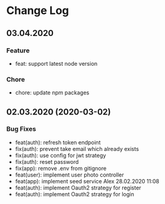 # Change Log

## 03.04.2020
### Feature
* feat: support latest node version 

### Chore
* chore: update npm packages


## 02.03.2020 (2020-03-02)
### Bug Fixes
* feat(auth): refresh token endpoint
* fix(auth): prevent take email which already exists
* fix(auth): use config for jwt strategy
* fix(auth): reset password
* fix(app): remove .env from gitignore
* feat(user): implement user photo controller
* feat(app): implement seed service Alex 28.02.2020 11:08
* feat(auth): implement Oauth2 strategy for register
* feat(auth): implement Oauth2 strategy for login
